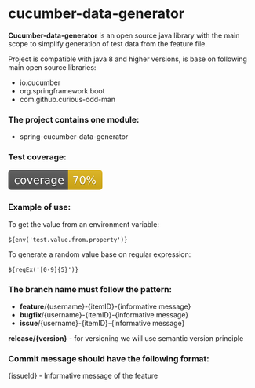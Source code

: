 # cucumber-data-generator

**Cucumber-data-generator** is an open source java library with the main scope to simplify generation of test data from the feature file.

Project is compatible with java 8 and higher versions, is base on following main open source libraries:
* io.cucumber
* org.springframework.boot
* com.github.curious-odd-man
### The project contains one module:

* spring-cucumber-data-generator

### Test coverage:
   ![test coverage](.github/badges/jacoco.svg)

### Example of use:
To get the value from an environment variable:

    ${env('test.value.from.property')}

To generate a random value base on regular expression:

    ${regEx('[0-9]{5}')}

### The branch name must follow the pattern:

* **feature**/{username}-{itemID}-{informative message}
* **bugfix**/{username}-{itemID}-{informative message}
* **issue**/{username}-{itemID}-{informative message}

**release/{version}** - for versioning we will use semantic version principle


### Commit message should have the following format:

{issueId} - Informative message of the feature
